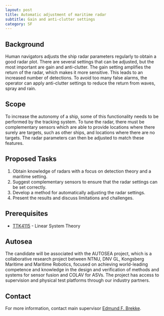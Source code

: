 ```yaml
---
layout: post
title: Automatic adjustment of maritime radar
subtitle: Gain and anti-clutter settings
category: SF
---
```

## Background
Human navigators adjusts the ship radar parameters regularly to obtain a good radar plot. There are several settings that can be adjusted, but the most important are gain and anti-clutter. The gain setting amplifies the return of the radar, which makes it more sensitive. This leads to an increased number of detections. To avoid too many false alarms, the operator can apply anti-clutter settings to reduce the return from waves, spray and rain.

## Scope
To increase the autonomy of a ship, some of this functionality needs to be performed by the tracking system. To tune the radar, there must be complementary sensors which are able to provide locations where there surely are targets, such as other ships, and locations where there are no targets. The radar parameters can then be adjusted to match these features.

## Proposed Tasks
1. Obtain knowledge of radars with a focus on detection theory and a maritime setting.
2. Suggest complementary sensors to ensure that the radar settings can be set correctly.
3. Develop a method for automatically adjusting the radar settings.
4. Present the results and discuss limitations and challenges.

## Prerequisites
* [TTK4115](http://www.ntnu.edu/studies/courses/TTK4115) - Linear System Theory

## Autosea
The candidate will be associated with the AUTOSEA project, which is a collaborative research project between NTNU, DNV GL, Kongsberg Maritime and Maritime Robotics, focused on achieving world-leading competence and knowledge in the design and verification of methods and systems for sensor fusion and COLAV for ASVs. The project has access to supervision and physical test platforms through our industry partners.

## Contact 
For more information, contact main supervisor [Edmund F. Brekke](http://www.ntnu.no/ansatte/edmundfo).
